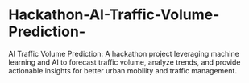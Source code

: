 # Hackathon-AI-Traffic-Volume-Prediction-
AI Traffic Volume Prediction: A hackathon project leveraging machine learning and AI to forecast traffic volume, analyze trends, and provide actionable insights for better urban mobility and traffic management.

